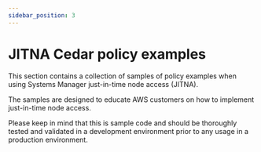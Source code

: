 ```yaml
---
sidebar_position: 3
---
```


# JITNA Cedar policy examples

This section contains a collection of samples of policy examples when using Systems Manager just-in-time node access (JITNA).

The samples are designed to educate AWS customers on how to implement just-in-time node access.

Please keep in mind that this is sample code and should be thoroughly tested and validated in a development environment prior to any usage in a production environment.

